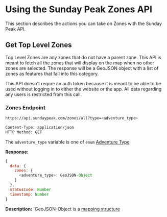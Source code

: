 # Using the Sunday Peak Zones API

This section describes the actions you can take on Zones with the Sunday Peak API.

## Get Top Level Zones

Top Level Zones are any zones that do not have a parent zone. This API is meant to fetch all the zones that will display on the map when no other zones are selected. The response will be a GeoJSON object with a list of zones as features that fall into this category.

This API doesn't requre an auth token because it is meant to be able to be used without logging in to either the website or the app. All data regarding any users is restricted from this call.

### Zones Endpoint
```bash
https://api.sundaypeak.com/zones/all?type=<adventure_type>

Content-Type: application/json
HTTP Method: GET
```

The `adventure_type` variable is one of `enum` [Adventure Type](https://github.com/amaclean2/Rivers/blob/main/APIDocs/Adventures.md#adventuretype)

**Response:**
```javascript
{
  data: {
    zones: {
      <adventure_type>: GeoJSON-Object
    }
  },
  statusCode: Number
  timestamp: Number
}
```

**Description:**
`GeoJSON-Object is a [mapping structure](https://github.com/amaclean2/Rivers/blob/main/APIDocs/Adventures.md#adventuretype)

